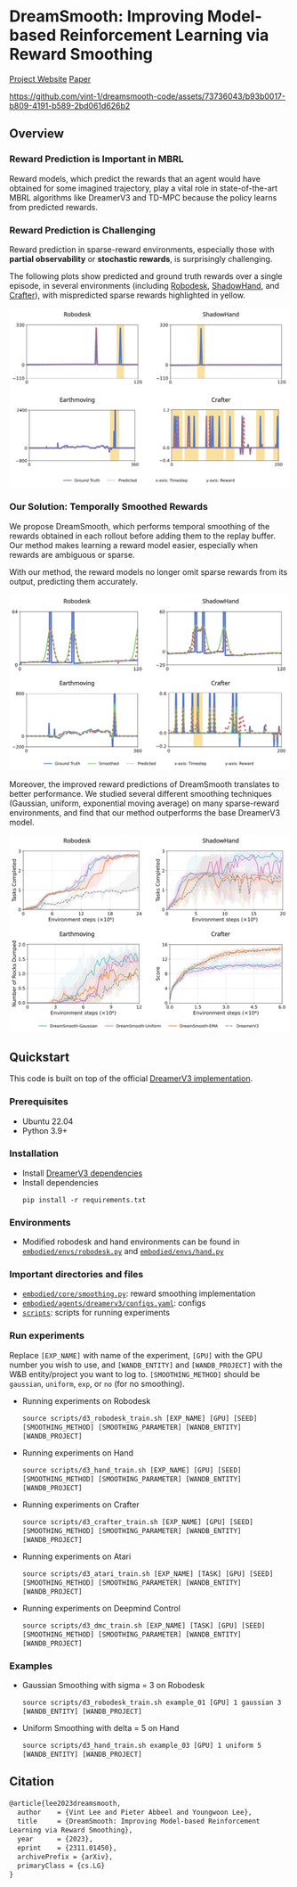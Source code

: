 # DreamSmooth: Improving Model-based Reinforcement Learning via Reward Smoothing
[Project Website](https://vint-1.github.io/dreamsmooth)
[Paper](https://arxiv.org/abs/2311.01450)

https://github.com/vint-1/dreamsmooth-code/assets/73736043/b93b0017-b809-4191-b589-2bd061d626b2


## Overview

### Reward Prediction is Important in MBRL

Reward models, which predict the rewards that an agent would have obtained for some imagined trajectory, play a vital role in state-of-the-art MBRL algorithms like DreamerV3 and TD-MPC because the policy learns from predicted rewards.

### Reward Prediction is Challenging

Reward prediction in sparse-reward environments, especially those with **partial observability** or **stochastic rewards**, is surprisingly challenging.

The following plots show predicted and ground truth rewards over a single episode, in several environments (including [Robodesk](https://github.com/google-research/robodesk), [ShadowHand](https://robotics.farama.org/envs/shadow_dexterous_hand/manipulate_block/), and [Crafter](https://github.com/danijar/crafter)), with mispredicted sparse rewards highlighted in yellow.

![Reward prediction is challenging](/assets/unsmooth_trajectories.png "trajectories for different environments, showing poor reward prediction by dreamerv3")


### Our Solution: Temporally Smoothed Rewards

We propose DreamSmooth, which performs temporal smoothing of the rewards obtained in each rollout before adding them to the replay buffer. Our method makes learning a reward model easier, especially when rewards are ambiguous or sparse.

With our method, the reward models no longer omit sparse rewards from its output, predicting them accurately.

![Dreamsmooth improves reward prediction](/assets/smooth_trajectories.png "trajectories for different environments, showing accurate reward prediction by dreamsmooth")

Moreover, the improved reward predictions of DreamSmooth translates to better performance. We studied several different smoothing techniques (Gaussian, uniform, exponential moving average) on many sparse-reward environments, and find that our method outperforms the base DreamerV3 model.

![Dreamsmooth improves performance](/assets/performance.png "learning curves for different environments, showing dreamsmooth outperforms dreamerv3")

## Quickstart

This code is built on top of the official [DreamerV3 implementation](https://github.com/danijar/embodied/tree/unstable).

### Prerequisites

* Ubuntu 22.04
* Python 3.9+


### Installation
* Install [DreamerV3 dependencies](https://github.com/danijar/dreamerv3)
* Install dependencies
    ```
    pip install -r requirements.txt
    ```

### Environments
* Modified robodesk and hand environments can be found in [`embodied/envs/robodesk.py`](embodied/envs/robodesk.py) and [`embodied/envs/hand.py`](embodied/envs/hand.py)


### Important directories and files
* [`embodied/core/smoothing.py`](embodied/core/smoothing.py): reward smoothing implementation
* [`embodied/agents/dreamerv3/configs.yaml`](embodied/agents/dreamerv3/configs.yaml): configs
* [`scripts`](scripts/): scripts for running experiments


### Run experiments
Replace `[EXP_NAME]` with name of the experiment, `[GPU]` with the GPU number you wish to use, and `[WANDB_ENTITY]` and `[WANDB_PROJECT]` with the W&B entity/project you want to log to. `[SMOOTHING_METHOD]` should be `gaussian`, `uniform`, `exp`, or `no` (for no smoothing).
* Running experiments on Robodesk
    ```
    source scripts/d3_robodesk_train.sh [EXP_NAME] [GPU] [SEED] [SMOOTHING_METHOD] [SMOOTHING_PARAMETER] [WANDB_ENTITY] [WANDB_PROJECT]
    ```

* Running experiments on Hand
    ```
    source scripts/d3_hand_train.sh [EXP_NAME] [GPU] [SEED] [SMOOTHING_METHOD] [SMOOTHING_PARAMETER] [WANDB_ENTITY] [WANDB_PROJECT]
    ```

* Running experiments on Crafter
    ```
    source scripts/d3_crafter_train.sh [EXP_NAME] [GPU] [SEED] [SMOOTHING_METHOD] [SMOOTHING_PARAMETER] [WANDB_ENTITY] [WANDB_PROJECT]
    ```

* Running experiments on Atari
    ```
    source scripts/d3_atari_train.sh [EXP_NAME] [TASK] [GPU] [SEED] [SMOOTHING_METHOD] [SMOOTHING_PARAMETER] [WANDB_ENTITY] [WANDB_PROJECT]
    ```

* Running experiments on Deepmind Control
    ```
    source scripts/d3_dmc_train.sh [EXP_NAME] [TASK] [GPU] [SEED] [SMOOTHING_METHOD] [SMOOTHING_PARAMETER] [WANDB_ENTITY] [WANDB_PROJECT]
    ```

### Examples
* Gaussian Smoothing with sigma = 3 on Robodesk
    ```
    source scripts/d3_robodesk_train.sh example_01 [GPU] 1 gaussian 3 [WANDB_ENTITY] [WANDB_PROJECT]
    ```

* Uniform Smoothing with delta = 5 on Hand
    ```
    source scripts/d3_hand_train.sh example_03 [GPU] 1 uniform 5 [WANDB_ENTITY] [WANDB_PROJECT]
    ```

## Citation

```
@article{lee2023dreamsmooth,
  author    = {Vint Lee and Pieter Abbeel and Youngwoon Lee},
  title     = {DreamSmooth: Improving Model-based Reinforcement Learning via Reward Smoothing},
  year      = {2023},
  eprint    = {2311.01450},
  archivePrefix = {arXiv},
  primaryClass = {cs.LG}
}
```
